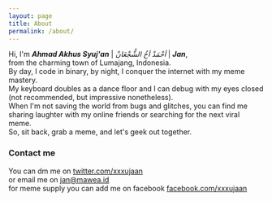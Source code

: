 ```yaml
---
layout: page
title: About
permalink: /about/
---
```


Hi, I'm **_Ahmad Akhus Syuj'an_** | _اَحْمَدْ اَخُ الشُّجْعَانْ_ | **_Jan_**,  
from the charming town of Lumajang, Indonesia.  
By day, I code in binary, by night, I conquer the internet with my meme mastery.  
My keyboard doubles as a dance floor and I can debug with my eyes closed (not recommended, but impressive nonetheless).  
When I'm not saving the world from bugs and glitches, you can find me sharing laughter with my online friends or searching for the next viral meme.  
So, sit back, grab a meme, and let's geek out together.

### Contact me

You can dm me on [twitter.com/xxxujaan](https://twitter.com/xxxujaan)  
or email me on [jan@mawea.id](mailto:jan@mawea.id)  
for meme supply you can add me on facebook [facebook.com/xxxujaan](https://facebook.com/xxxujaan)
